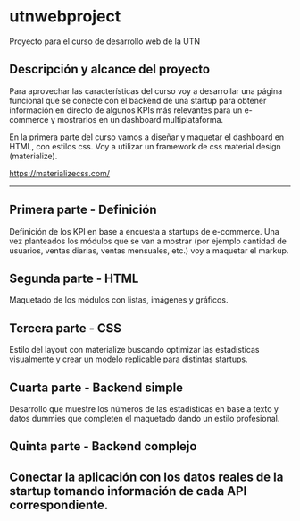 # utnwebproject
Proyecto para el curso de desarrollo web de la UTN

## Descripción y alcance del proyecto
Para aprovechar las características del curso voy a desarrollar una página
funcional que se conecte con el backend de una startup para obtener información
en directo de algunos KPIs más relevantes para un e-commerce y mostrarlos en
un dashboard multiplataforma.

En la primera parte del curso vamos a diseñar y maquetar el dashboard en HTML,
con estilos css. Voy a utilizar un framework de css material design (materialize).

https://materializecss.com/

---

## Primera parte - Definición
Definición de los KPI en base a encuesta a startups de e-commerce. Una vez planteados
los módulos que se van a mostrar (por ejemplo cantidad de usuarios, ventas diarias,
  ventas mensuales, etc.) voy a maquetar el markup.

## Segunda parte  - HTML
Maquetado de los módulos con listas, imágenes y gráficos.

## Tercera parte - CSS
Estilo del layout con materialize buscando optimizar las estadísticas visualmente
y crear un modelo replicable para distintas startups.

## Cuarta parte - Backend simple
Desarrollo que muestre los números de las estadísticas en base a texto y datos dummies
que completen el maquetado dando un estilo profesional.

## Quinta parte - Backend complejo
Conectar la aplicación con los datos reales de la startup tomando información de
cada API correspondiente.
---
